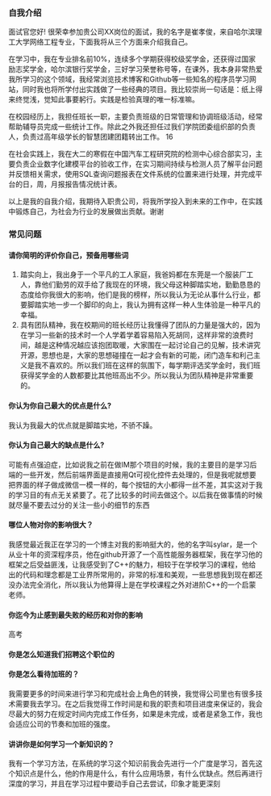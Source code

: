 ### 自我介绍

面试官您好! 很荣幸参加贵公司XX岗位的面试，我的名字是崔孝俊，来自哈尔滨理工大学网络工程专业，下面我将从三个方面来介绍我自己。

在学习中，我在专业排名前10%，连续多个学期获得校级奖学金，还获得过国家励志奖学金，哈尔滨银行奖学金，三好学习荣誉称号等，在课外，我本身非常热爱我所学习的这个领域，我经常浏览技术博客和Github等一些知名的程序员学习网站，同时我也将所学付出实践做了一些经典的项目。我比较崇尚一句话是：纸上得来终觉浅，觉知此事要躬行。实践是检验真理的唯一标准嘛。

在校园经历上，我担任班长一职，主要负责班级的日常管理和协调班级活动，经常帮助辅导员完成一些统计工作。除此之外我还担任过我们学院团委组织部的负责人，负责过高年级学长的智慧团建团籍转出工作。 16

在社会实践上，我在大二的寒假在中国汽车工程研究院的检测中心综合部实习，主要负责企业数字化建模平台的验收工作，在实习期间持续与检测人员了解平台问题并反馈相关需求，使用SQL查询问题报表在文件系统的位置来进行处理，并完成平台的日，周，月报报告情况统计表。

以上是我的自我介绍，我期待入职贵公司，将我所学投入到未来的工作中，在实践中锻炼自己，为社会为行业的发展做出贡献。谢谢

### 常见问题

#### 请你简明的评价你自己，预备用哪些词

1. 踏实向上，我出身于一个平凡的工人家庭，我爸妈都在东莞是一个服装厂工人，靠他们勤劳的双手给了我现在的环境，我父母这种脚踏实地，勤勤恳恳的态度给你我很大的影响，他们是我的榜样，所以我认为无论从事什么行业，都要脚踏实地一步一个脚印的向上，我认为拥有这样一种人生体验是一种平凡的幸福。
2. 具有团队精神，我在校期间的班长经历让我懂得了团队的力量是强大的，因为在学习一些新的技术时一个人学着学着容易陷入死胡同，这样非常的浪费时间，越是这种情况越应该抱团取暖，大家围在一起讨论自己的见解，技术讲究开源，思想也是，大家的思想碰撞在一起才会有新的可能，闭门造车和利己主义是我不喜欢的。所以我们班在这样的氛围下，每学期评选奖学金时，我们班获得奖学金的人数都要比其他班高出不少。所以我认为团队精神是非常重要的。

#### 你认为你自己最大的优点是什么?

我认为我最大的优点就是脚踏实地，不骄不躁。

#### 你认为自己最大的缺点是什么?

可能有点强迫症，比如说我之前在做IM那个项目的时候，我的主要目的是学习后端的一些开发，然后前端界面是直接用Qt可视化控件去处理的，但是我呢就想要把界面的样子做成微信一模一样的，每个按钮的大小都得一丝不差，其实这对于我的学习目的有点无关紧要了。花了比较多的时间去做这个。以后我在做事情的时候就尽量不要去过分的关注一些小的细节的东西

#### 哪位人物对你的影响很大？

我感觉最近我正在学习的一个博主对我的影响挺大的，他的名字叫sylar，是一个从业十年的资深程序员，他在github开源了一个高性能服务器框架，我在学习他的框架之后受益匪浅，让我感受到了C++的魅力，相较于在学校学习的课程，他给出的代码和理念都是工业界所常用的，非常的标准和美观，一些思想我到现在都还没办法完全消化，所以我认为他算得上是在学校课程之外对进阶C++的一个启蒙老师。

#### 你迄今为止感到最失败的经历和对你的影响

高考

#### 你是怎么知道我们招聘这个职位的

#### 你是怎么看待加班的？

我需要更多的时间来进行学习和完成社会上角色的转换，我觉得公司里也有很多技术需要我去学习。在之后我觉得工作时间是和我的职责和项目进度来保证的，我会尽最大的努力在规定时间内完成工作任务，如果是未完成，或者是紧急工作，我也会适应公司的节奏和加班的强度。

#### 讲讲你是如何学习一个新知识的？

我有一个学习方法，在系统的学习这个知识前我会先进行一个广度是学习，首先这个知识点是什么，他的作用是什么，有什么应用场景，有什么优缺点。然后再进行深度的学习，并且在学习过程中要动手自己去尝试，印象才能更深刻